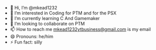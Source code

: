 - 👋 Hi, I’m @mkead1232
- 👀 I’m interested in Coding for PTM and for the PSX
- 🌱 I’m currently learning C And Gamemaker
- 💞️ I’m looking to collaborate on PTM
- 📫 How to reach me mkead1232ytbusiness@gmail.com is my email
- 😄 Pronouns: he/him
- ⚡ Fun fact: silly

<!---
mkead1232/mkead1232 is a ✨ special ✨ repository because its `README.md` (this file) appears on your GitHub profile.
You can click the Preview link to take a look at your changes.
--->
